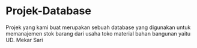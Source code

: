 # Projek-Database
Projek yang kami buat merupakan sebuah database yang digunakan untuk memanajemen stok barang dari usaha toko material bahan bangunan yaitu UD. Mekar Sari
